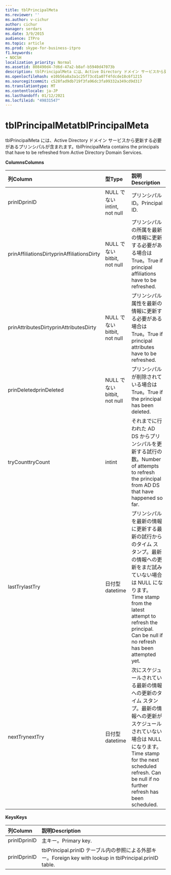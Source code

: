 ```yaml
---
title: tblPrincipalMeta
ms.reviewer: ''
ms.author: v-cichur
author: cichur
manager: serdars
ms.date: 3/9/2015
audience: ITPro
ms.topic: article
ms.prod: skype-for-business-itpro
f1.keywords:
- NOCSH
localization_priority: Normal
ms.assetid: 808490d4-7d6d-47a2-b8af-b5940d47073b
description: tblPrincipalMeta には、Active Directory ドメイン サービスから更新する必要があるプリンシパルが含まれます。
ms.openlocfilehash: e10b56a8a3a1c25f73cd1a07f4fdcde18c6f1215
ms.sourcegitcommit: c528fad9db719f3fa96dc3fa99332a349cd9d317
ms.translationtype: MT
ms.contentlocale: ja-JP
ms.lasthandoff: 01/12/2021
ms.locfileid: "49831547"
---
```

# <a name="tblprincipalmeta"></a><span data-ttu-id="2fdf8-103">tblPrincipalMeta</span><span class="sxs-lookup"><span data-stu-id="2fdf8-103">tblPrincipalMeta</span></span>
 
<span data-ttu-id="2fdf8-104">tblPrincipalMeta には、Active Directory ドメイン サービスから更新する必要があるプリンシパルが含まれます。</span><span class="sxs-lookup"><span data-stu-id="2fdf8-104">tblPrincipalMeta contains the principals that have to be refreshed from Active Directory Domain Services.</span></span>
  
<span data-ttu-id="2fdf8-105">**Columns**</span><span class="sxs-lookup"><span data-stu-id="2fdf8-105">**Columns**</span></span>

|<span data-ttu-id="2fdf8-106">**列**</span><span class="sxs-lookup"><span data-stu-id="2fdf8-106">**Column**</span></span>|<span data-ttu-id="2fdf8-107">**型**</span><span class="sxs-lookup"><span data-stu-id="2fdf8-107">**Type**</span></span>|<span data-ttu-id="2fdf8-108">**説明**</span><span class="sxs-lookup"><span data-stu-id="2fdf8-108">**Description**</span></span>|
|:-----|:-----|:-----|
|<span data-ttu-id="2fdf8-109">prinID</span><span class="sxs-lookup"><span data-stu-id="2fdf8-109">prinID</span></span>  <br/> |<span data-ttu-id="2fdf8-110">NULL でない int</span><span class="sxs-lookup"><span data-stu-id="2fdf8-110">int, not null</span></span>  <br/> |<span data-ttu-id="2fdf8-111">プリンシパル ID。</span><span class="sxs-lookup"><span data-stu-id="2fdf8-111">Principal ID.</span></span>  <br/> |
|<span data-ttu-id="2fdf8-112">prinAffiliationsDirty</span><span class="sxs-lookup"><span data-stu-id="2fdf8-112">prinAffiliationsDirty</span></span>  <br/> |<span data-ttu-id="2fdf8-113">NULL でない bit</span><span class="sxs-lookup"><span data-stu-id="2fdf8-113">bit, not null</span></span>  <br/> |<span data-ttu-id="2fdf8-114">プリンシパルの所属を最新の情報に更新する必要がある場合は True。</span><span class="sxs-lookup"><span data-stu-id="2fdf8-114">True if principal affiliations have to be refreshed.</span></span>  <br/> |
|<span data-ttu-id="2fdf8-115">prinAttributesDirty</span><span class="sxs-lookup"><span data-stu-id="2fdf8-115">prinAttributesDirty</span></span>  <br/> |<span data-ttu-id="2fdf8-116">NULL でない bit</span><span class="sxs-lookup"><span data-stu-id="2fdf8-116">bit, not null</span></span>  <br/> |<span data-ttu-id="2fdf8-117">プリンシパル属性を最新の情報に更新する必要がある場合は True。</span><span class="sxs-lookup"><span data-stu-id="2fdf8-117">True if principal attributes have to be refreshed.</span></span>  <br/> |
|<span data-ttu-id="2fdf8-118">prinDeleted</span><span class="sxs-lookup"><span data-stu-id="2fdf8-118">prinDeleted</span></span>  <br/> |<span data-ttu-id="2fdf8-119">NULL でない bit</span><span class="sxs-lookup"><span data-stu-id="2fdf8-119">bit, not null</span></span>  <br/> |<span data-ttu-id="2fdf8-120">プリンシパルが削除されている場合は True。</span><span class="sxs-lookup"><span data-stu-id="2fdf8-120">True if the principal has been deleted.</span></span>  <br/> |
|<span data-ttu-id="2fdf8-121">tryCount</span><span class="sxs-lookup"><span data-stu-id="2fdf8-121">tryCount</span></span>  <br/> |<span data-ttu-id="2fdf8-122">int</span><span class="sxs-lookup"><span data-stu-id="2fdf8-122">int</span></span>  <br/> |<span data-ttu-id="2fdf8-123">それまでに行われた AD DS からプリンシパルを更新する試行の数。</span><span class="sxs-lookup"><span data-stu-id="2fdf8-123">Number of attempts to refresh the principal from AD DS that have happened so far.</span></span>  <br/> |
|<span data-ttu-id="2fdf8-124">lastTry</span><span class="sxs-lookup"><span data-stu-id="2fdf8-124">lastTry</span></span>  <br/> |<span data-ttu-id="2fdf8-125">日付型</span><span class="sxs-lookup"><span data-stu-id="2fdf8-125">datetime</span></span>  <br/> |<span data-ttu-id="2fdf8-p101">プリンシパルを最新の情報に更新する最新の試行からのタイム スタンプ。最新の情報への更新をまだ試みていない場合は NULL になります。</span><span class="sxs-lookup"><span data-stu-id="2fdf8-p101">Time stamp from the latest attempt to refresh the principal. Can be null if no refresh has been attempted yet.</span></span>  <br/> |
|<span data-ttu-id="2fdf8-128">nextTry</span><span class="sxs-lookup"><span data-stu-id="2fdf8-128">nextTry</span></span>  <br/> |<span data-ttu-id="2fdf8-129">日付型</span><span class="sxs-lookup"><span data-stu-id="2fdf8-129">datetime</span></span>  <br/> |<span data-ttu-id="2fdf8-p102">次にスケジュールされている最新の情報への更新のタイム スタンプ。最新の情報への更新がスケジュールされていない場合は NULL になります。</span><span class="sxs-lookup"><span data-stu-id="2fdf8-p102">Time stamp for the next scheduled refresh. Can be null if no further refresh has been scheduled.</span></span>  <br/> |
   
<span data-ttu-id="2fdf8-132">**Keys**</span><span class="sxs-lookup"><span data-stu-id="2fdf8-132">**Keys**</span></span>

|<span data-ttu-id="2fdf8-133">**列**</span><span class="sxs-lookup"><span data-stu-id="2fdf8-133">**Column**</span></span>|<span data-ttu-id="2fdf8-134">**説明**</span><span class="sxs-lookup"><span data-stu-id="2fdf8-134">**Description**</span></span>|
|:-----|:-----|
|<span data-ttu-id="2fdf8-135">prinID</span><span class="sxs-lookup"><span data-stu-id="2fdf8-135">prinID</span></span>  <br/> |<span data-ttu-id="2fdf8-136">主キー。</span><span class="sxs-lookup"><span data-stu-id="2fdf8-136">Primary key.</span></span>  <br/> |
|<span data-ttu-id="2fdf8-137">prinID</span><span class="sxs-lookup"><span data-stu-id="2fdf8-137">prinID</span></span>  <br/> |<span data-ttu-id="2fdf8-138">tblPrincipal.prinID テーブル内の参照による外部キー。</span><span class="sxs-lookup"><span data-stu-id="2fdf8-138">Foreign key with lookup in tblPrincipal.prinID table.</span></span>  <br/> |
   

